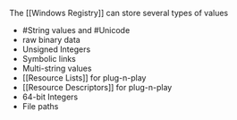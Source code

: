 The [[Windows Registry]] can store several types of values
- #String values and #Unicode
- raw binary data
- Unsigned Integers
- Symbolic links
- Multi-string values
- [[Resource Lists]] for plug-n-play
- [[Resource Descriptors]] for plug-n-play
- 64-bit Integers
- File paths